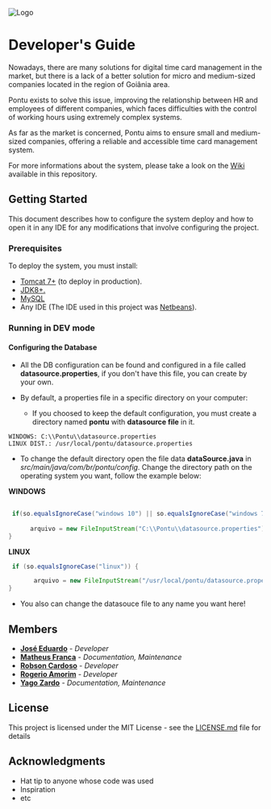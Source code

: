 ![Logo](https://github.com/mgoalves/RegistroPontoOnline/blob/master/src/main/resources/static/img/logo/logo_pontu_145x48.png)
# Developer's Guide
Nowadays, there are many solutions for digital time card management in the market, but there is a lack of a better solution for micro and medium-sized companies located in the region of Goiânia area.

Pontu exists to solve this issue, improving the relationship between HR and employees of different companies, which faces difficulties with the control of working hours using extremely complex systems.

As far as the market is concerned, Pontu aims to ensure small and medium-sized companies, offering a reliable and accessible time card management system.

For more informations about the system, please take a look on the [Wiki](https://github.com/yagozardo/RegistroPontoOnline/wiki) available in this repository.
## Getting Started
This document describes how to configure the system deploy and how to open it in any IDE for any modifications that involve configuring the project.
### Prerequisites
To deploy the system, you must install:
* [Tomcat 7+](http://tomcat.apache.org/) (to deploy in production).
* [JDK8+.](https://www.oracle.com/technetwork/java/javase/downloads/jdk8-downloads-2133151.html)
* [MySQL](https://www.mysql.com/)
* Any IDE (The IDE used in this project was [Netbeans](https://netbeans.org)).

### Running in DEV mode

#### Configuring the Database
* All the DB configuration can be found and configured in a file called **datasource.properties**, if you don't have this file, you can create by your own.

* By default, a properties file in a specific directory on your computer:
	* If you choosed to keep the default configuration, you must create a directory named **pontu** with **datasource file** in it.
```
WINDOWS: C:\\Pontu\\datasource.properties
LINUX DIST.: /usr/local/pontu/datasource.properties
```
  * To change the default directory open the file data **dataSource.java** in *src/main/java/com/br/pontu/config*. Change the directory path on the operating system you want, follow the example below:
 
**WINDOWS**
```java
      
 if(so.equalsIgnoreCase("windows 10") || so.equalsIgnoreCase("windows 7")) {
					
	  arquivo = new FileInputStream("C:\\Pontu\\datasource.properties");
}
```
**LINUX**
```java
 if (so.equalsIgnoreCase("linux")) {

	   arquivo = new FileInputStream("/usr/local/pontu/datasource.properties");
}
```
* You also can change the datasouce file to any name you want here!



<!-- ### Installing

A step by step series of examples that tell you how to get a development env running

Say what the step will be

```
Give the example
```

And repeat

```
until finished
```

End with an example of getting some data out of the system or using it for a little demo

## Running the tests

Explain how to run the automated tests for this system

### Break down into end to end tests

Explain what these tests test and why

```
Give an example
```

### And coding style tests

Explain what these tests test and why

```
Give an example
```


## Deployment

Add additional notes about how to deploy this on a live system

## Built With

* [Dropwizard](http://www.dropwizard.io/1.0.2/docs/) - The web framework used
* [Maven](https://maven.apache.org/) - Dependency Management
* [ROME](https://rometools.github.io/rome/) - Used to generate RSS Feeds

## Contributing

Please read [CONTRIBUTING.md](https://gist.github.com/PurpleBooth/b24679402957c63ec426) for details on our code of conduct, and the process for submitting pull requests to us.

## Versioning

We use [SemVer](http://semver.org/) for versioning. For the versions available, see the [tags on this repository](https://github.com/your/project/tags). 
-->
## Members
* [**José Eduardo**](https://github.com/zehurzeda) - *Developer*
* [**Matheus Franca**](https://github.com/mathfrance) - *Documentation, Maintenance* 
* [**Robson Cardoso**](https://github.com/cardozorobson) - *Developer*
* [**Rogerio Amorim**](https://github.com/RogerioAmorim) - *Developer*
* [**Yago Zardo**](https://github.com/yagozardo) - *Documentation, Maintenance* 

## License

This project is licensed under the MIT License - see the [LICENSE.md](LICENSE.md) file for details

## Acknowledgments

* Hat tip to anyone whose code was used
* Inspiration
* etc
